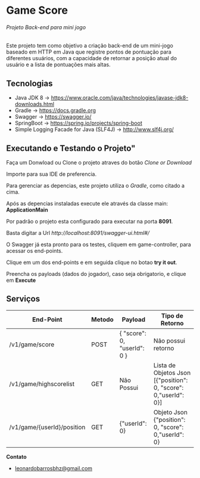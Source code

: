 # Game Score  
###### Projeto Back-end para mini jogo
Este projeto tem como objetivo a criação back-end de um mini-jogo baseado em HTTP em Java
que registre pontos de pontuação para diferentes usuários, com a capacidade de retornar a posição atual do usuário e a lista de pontuações mais altas.



## Tecnologias

- Java JDK 8   -> https://www.oracle.com/java/technologies/javase-jdk8-downloads.html
- Gradle       -> https://docs.gradle.org
- Swagger      -> https://swagger.io/
- SpringBoot   -> https://spring.io/projects/spring-boot
- Simple Logging Facade for Java (SLF4J) -> http://www.slf4j.org/



## Executando e Testando o Projeto"
Faça um Donwload ou Clone o projeto atraves do botão *Clone or Download* 

Importe para sua IDE de preferencia.

Para gerenciar as depencias, este projeto utiliza o *Gradle*, como citado a cima.

Após as depencias instaladas execute ele através da classe main: **ApplicationMain**

Por padrão o projeto esta configurado para executar na porta **8091**.

Basta digitar a Url *http://localhost:8091/swagger-ui.html#/*

O Swagger já esta pronto para os testes, cliquem em game-controller, para acessar os end-points.

Clique em um dos end-points e em seguida clique no botao **try it out**.

Preencha os payloads (dados do jogador), caso seja obrigatorio, e clique em **Execute**

## Serviços


|   End-Point                 |  Metodo |  Payload                  |  Tipo de Retorno                                                |
|-----------------------------|---------|---------------------------|-----------------------------------------------------------------|
| /v1/game/score              |  POST   |{ "score": 0, "userId": 0 }| Não possui retorno                                              |
| /v1/game/highscorelist      |  GET    | Não Possui                | Lista de Objetos Json  [{"position": 0, "score": 0,"userId": 0}]|	
| /v1/game/{userId}/position  |  GET    | {"userId": 0}             | Objeto  Json    {"position": 0, "score": 0,"userId": 0}         |	


  
  
  **Contato**
* leonardobarrosbhz@gmail.com 
  
